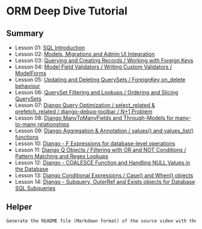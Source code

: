 # ORM Deep Dive Tutorial

## Summary

- Lesson 01: [SQL Introduction](./notes/lesson-01.md)
- Lesson 02: [Models, Migrations and Admin UI Integration](./notes/lesson-02.md)
- Lesson 03: [Querying and Creating Records / Working with Foreign Keys](./notes/lesson-03.md)
- Lesson 04: [Model Field Validators / Writing Custom Validators / ModelForms](./notes/lesson-04.md)
- Lesson 05: [Updating and Deleting QuerySets / ForeignKey on_delete behaviour](./notes/lesson-05.md)
- Lesson 06: [QuerySet Filtering and Lookups / Ordering and Slicing QuerySets](./notes/lesson-06.md)
- Lesson 07: [Django Query Optimization / select_related & prefetch_related / django-debug-toolbar / N+1 Problem](./notes/lesson-07.md)
- Lesson 08: [Django ManyToManyFields and Through-Models for many-to-many relationships](./notes/lesson-08.md)
- Lesson 09: [Django Aggregation & Annotation / values() and values_list() functions](./notes/lesson-09.md)
- Lesson 10: [Django - F Expressions for database-level operations](./notes/lesson-10.md)
- Lesson 11: [Django Q Objects / Filtering with OR and NOT Conditions / Pattern Matching and Regex Lookups](./notes/lesson-11.md)
- Lesson 12: [Django - COALESCE Function and Handling NULL Values in the Database](./notes/lesson-12.md)
- Lesson 13: [Django Conditional Expressions / Case() and When() objects](./notes/lesson-13.md)
- Lesson 14: [Django - Subquery, OuterRef and Exists objects for Database SQL Subqueries](./notes/lesson-14.md)

## Helper

```txt
Generate the README file (Markdown format) of the source video with the key concepts and all examples (with code) of the explained topics:
```
